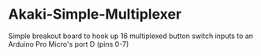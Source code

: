 # Akaki-Simple-Multiplexer
Simple breakout board to hook up 16 multiplexed button switch inputs to an Arduino Pro Micro's port D (pins 0-7)
